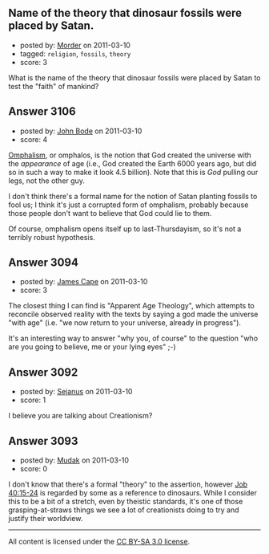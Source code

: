 ## Name of the theory that dinosaur fossils were placed by Satan.

- posted by: [Morder](https://stackexchange.com/users/-1/309-morder) on 2011-03-10
- tagged: `religion`, `fossils`, `theory`
- score: 3

What is the name of the theory that dinosaur fossils were placed by Satan to test the "faith" of mankind?


## Answer 3106

- posted by: [John Bode](https://stackexchange.com/users/-1/117-john-bode) on 2011-03-10
- score: 4

<p><a href="http://en.wikipedia.org/wiki/Omphalos_hypothesis" rel="nofollow">Omphalism</a>, or omphalos, is the notion that God created the universe with the <em>appearance</em> of age (i.e., God created the Earth 6000 years ago, but did so in such a way to make it look 4.5 billion).  Note that this is <em>God</em> pulling our legs, not the other guy.  </p>

<p>I don't think there's a formal name for the notion of Satan planting fossils to fool us; I think it's just a corrupted form of omphalism, probably because those people don't want to believe that God could lie to them.  </p>

<p>Of course, omphalism opens itself up to last-Thursdayism, so it's not a terribly robust hypothesis.  </p>



## Answer 3094

- posted by: [James Cape](https://stackexchange.com/users/-1/1058-james-cape) on 2011-03-10
- score: 3

The closest thing I can find is "Apparent Age Theology", which attempts to reconcile observed reality with the texts by saying a god made the universe "with age" (i.e. "we now return to your universe, already in progress").

It's an interesting way to answer "why you, of course" to the question "who are you going to believe, me or your lying eyes" ;-)


## Answer 3092

- posted by: [Sejanus](https://stackexchange.com/users/-1/1221-sejanus) on 2011-03-10
- score: 1

I believe you are talking about Creationism? 


## Answer 3093

- posted by: [Mudak](https://stackexchange.com/users/-1/205-mudak) on 2011-03-10
- score: 0

<p>I don't know that there's a formal "theory" to the assertion, however <a href="http://www.biblegateway.com/passage/?search=Job+40:15-24&amp;version=KJV" rel="nofollow">Job 40:15-24</a> is regarded by some as a reference to dinosaurs.  While I consider this to be a bit of a stretch, even by theistic standards, it's one of those grasping-at-straws things we see a lot of creationists doing to try and justify their worldview.</p>




---

All content is licensed under the [CC BY-SA 3.0 license](https://creativecommons.org/licenses/by-sa/3.0/).
